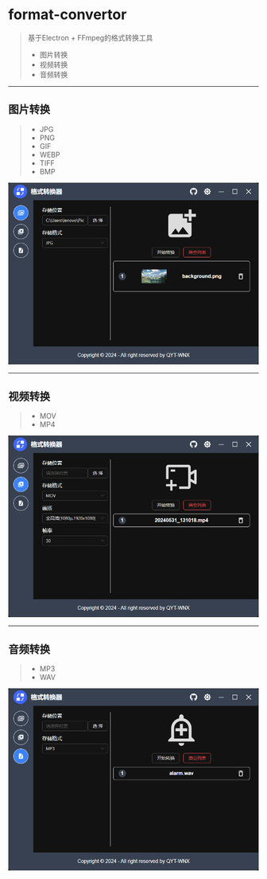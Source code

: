 # format-convertor

> 基于Electron + FFmpeg的格式转换工具
>
> - 图片转换
> - 视频转换
> - 音频转换

---

## 图片转换

> - JPG
> - PNG
> - GIF
> - WEBP
> - TIFF
> - BMP

![ImagesConvertor](./doc/screenshots/images-convertor.png)

---

## 视频转换

> - MOV
> - MP4

![VideosConvertor](./doc/screenshots/videos-convertor.png)

---

## 音频转换

> - MP3
> - WAV

![AudiosConvertor](./doc/screenshots/audios-convertor.png)
